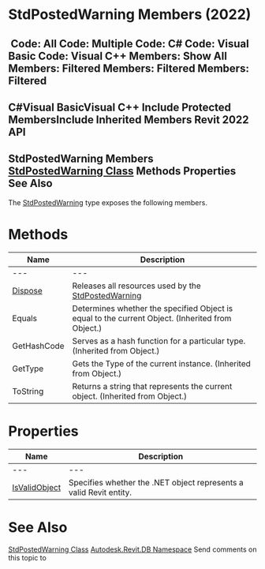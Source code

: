 # StdPostedWarning Members (2022)

﻿
 Code: All Code: Multiple Code: C# Code: Visual Basic Code: Visual C++  Members: Show All Members: Filtered Members: Filtered Members: Filtered   
---  
C#Visual BasicVisual C++
Include Protected MembersInclude Inherited Members
Revit 2022 API  
---  
StdPostedWarning Members  
[StdPostedWarning Class](6c23c00a-6d84-51f3-05e3-5afefaa9e9a4.md "StdPostedWarning Class") Methods Properties See Also  
---  
The [StdPostedWarning](6c23c00a-6d84-51f3-05e3-5afefaa9e9a4.md "StdPostedWarning Class") type exposes the following members.
# Methods
| Name | Description |
| --- | --- |
| --- | --- | --- |
| [Dispose](e8dea879-6c18-6765-3d97-b197c831e2b2.md "Dispose Method") | Releases all resources used by the [StdPostedWarning](6c23c00a-6d84-51f3-05e3-5afefaa9e9a4.md "StdPostedWarning Class") |
| Equals | Determines whether the specified Object is equal to the current Object. (Inherited from Object.) |
| GetHashCode | Serves as a hash function for a particular type.  (Inherited from Object.) |
| GetType | Gets the Type of the current instance. (Inherited from Object.) |
| ToString | Returns a string that represents the current object. (Inherited from Object.) |

# Properties
| Name | Description |
| --- | --- |
| --- | --- | --- |
| [IsValidObject](9f31d96d-434a-7bdc-59d3-3f5deef31681.md "IsValidObject Property") | Specifies whether the .NET object represents a valid Revit entity. |

# See Also
[StdPostedWarning Class](6c23c00a-6d84-51f3-05e3-5afefaa9e9a4.md "StdPostedWarning Class")
[Autodesk.Revit.DB Namespace](87546ba7-461b-c646-cbb1-2cb8f5bff8b2.md "Autodesk.Revit.DB Namespace")
Send comments on this topic to 
